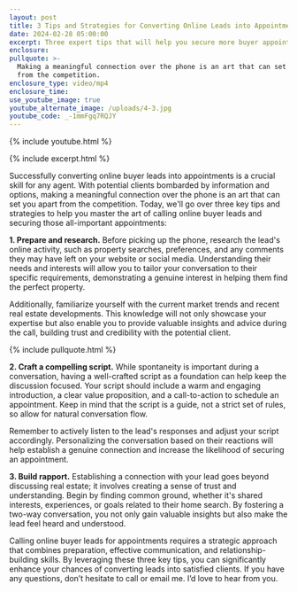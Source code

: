 ```yaml
---
layout: post
title: 3 Tips and Strategies for Converting Online Leads into Appointments
date: 2024-02-28 05:00:00
excerpt: Three expert tips that will help you secure more buyer appointments.
enclosure:
pullquote: >-
  Making a meaningful connection over the phone is an art that can set you apart
  from the competition.
enclosure_type: video/mp4
enclosure_time:
use_youtube_image: true
youtube_alternate_image: /uploads/4-3.jpg
youtube_code: _-1mmFgq7RQJY
---
```

{% include youtube.html %}

{% include excerpt.html %}

Successfully converting online buyer leads into appointments is a crucial skill for any agent. With potential clients bombarded by information and options, making a meaningful connection over the phone is an art that can set you apart from the competition. Today, we'll go over three key tips and strategies to help you master the art of calling online buyer leads and securing those all-important appointments:

**1\. Prepare and research.** Before picking up the phone, research the lead's online activity, such as property searches, preferences, and any comments they may have left on your website or social media. Understanding their needs and interests will allow you to tailor your conversation to their specific requirements, demonstrating a genuine interest in helping them find the perfect property.

Additionally, familiarize yourself with the current market trends and recent real estate developments. This knowledge will not only showcase your expertise but also enable you to provide valuable insights and advice during the call, building trust and credibility with the potential client.

{% include pullquote.html %}

**2\. Craft a compelling script.** While spontaneity is important during a conversation, having a well-crafted script as a foundation can help keep the discussion focused. Your script should include a warm and engaging introduction, a clear value proposition, and a call-to-action to schedule an appointment. Keep in mind that the script is a guide, not a strict set of rules, so allow for natural conversation flow.

Remember to actively listen to the lead's responses and adjust your script accordingly. Personalizing the conversation based on their reactions will help establish a genuine connection and increase the likelihood of securing an appointment.

**3\. Build rapport.** Establishing a connection with your lead goes beyond discussing real estate; it involves creating a sense of trust and understanding. Begin by finding common ground, whether it's shared interests, experiences, or goals related to their home search. By fostering a two-way conversation, you not only gain valuable insights but also make the lead feel heard and understood.

Calling online buyer leads for appointments requires a strategic approach that combines preparation, effective communication, and relationship-building skills. By leveraging these three key tips, you can significantly enhance your chances of converting leads into satisfied clients. If you have any questions, don’t hesitate to call or email me. I’d love to hear from you.